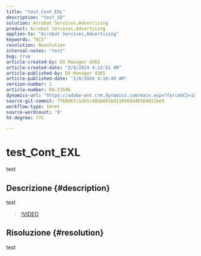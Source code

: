 ```yaml
---
title: "test_Cont_EXL"
description: "test_SD"
solution: Acrobat Services,Advertising
product: Acrobat Services,Advertising
applies-to: "Acrobat Services,Advertising"
keywords: “KCS”
resolution: Resolution
internal-notes: "test"
bug: true
article-created-by: DX Manager d365
article-created-date: "2/8/2024 4:13:51 AM"
article-published-by: DX Manager d365
article-published-date: "2/8/2024 4:16:49 AM"
version-number: 1
article-number: KA-23596
dynamics-url: "https://adobe-ent.crm.dynamics.com/main.aspx?forceUCI=1&pagetype=entityrecord&etn=knowledgearticle&id=a74c8974-38c6-ee11-9079-6045bd006079"
source-git-commit: 7f68d6fc1dd1c48bb881bd110560d48384631be9
workflow-type: tm+mt
source-wordcount: '9'
ht-degree: 77%

---
```


# test_Cont_EXL


test

## Descrizione {#description}

test

>[!VIDEO](https://video.tv.adobe.com/v/18696?quality=9&amp;learn=on)




## Risoluzione {#resolution}


test
